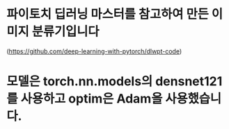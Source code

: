 # 파이토치 딥러닝 마스터를 참고하여 만든 이미지 분류기입니다
(https://github.com/deep-learning-with-pytorch/dlwpt-code)

# 모델은  torch.nn.models의 densnet121를 사용하고 optim은 Adam을 사용했습니다.